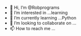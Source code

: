 - 👋 Hi, I’m @Robprograms
- 👀 I’m interested in ...learning
- 🌱 I’m currently learning ...Python
- 💞️ I’m looking to collaborate on ...
- 📫 How to reach me ...

<!---
Robprograms/Robprograms is a ✨ special ✨ repository because its `README.md` (this file) appears on your GitHub profile.
You can click the Preview link to take a look at your changes.
--->
